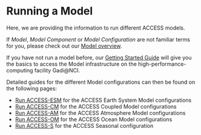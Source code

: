 # Running a Model

Here, we are providing the information to run different ACCESS models.

If *Model*, *Model Component* or *Model Configuration* are not familiar terms for you, please check out our [Model overview](../index.md).

If you have not run a model before, our [Getting Started Guide](./getting_started/access_to_gadi_at_nci.md) will give you the basics to access the Model infrastructure on the high-performance-computing facility Gadi@NCI.

Detailed guides for the different Model configurations can then be found on the following pages:  
-  [Run ACCESS-ESM](./running-access-esm.md) for the ACCESS Earth System Model configurations  
-  [Run ACCESS-CM](./running-access-cm.md) for the ACCESS Coupled Model configurations  
-  [Run ACCESS-AM](./running-access-am.md) for the ACCESS Atmosphere Model configurations  
-  [Run ACCESS-OM](./running-access-om.md) for the ACCESS Ocean Model configurations  
-  [Run ACCESS-S](./running-access-s.md) for the ACCESS Seasonal configuration  